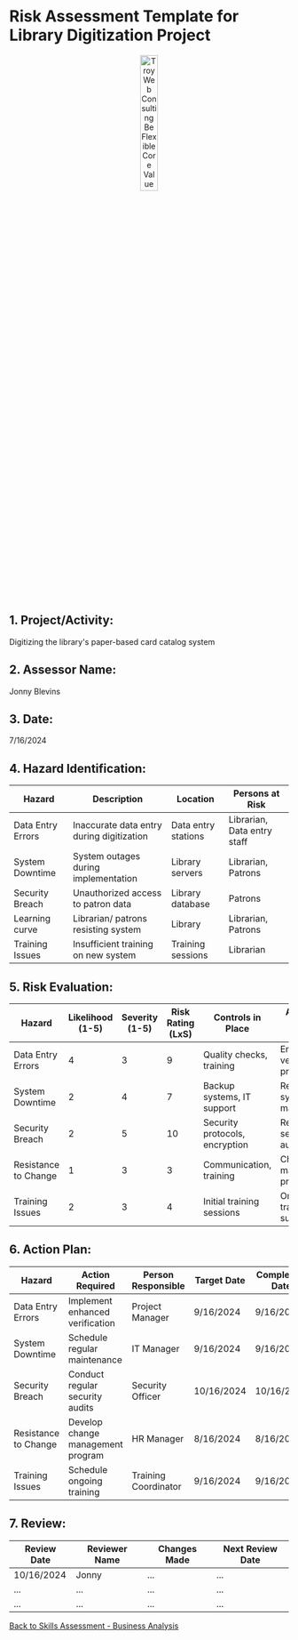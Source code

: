# Risk Assessment Template for Library Digitization Project

<div style="text-align: center;">
    <img src="https://static.wixstatic.com/media/a26b8b_e2a7480e1891488b923c1508880e3fdb~mv2.png/v1/fill/w_347,h_348,al_c,q_85,usm_0.66_1.00_0.01,enc_auto/Be-Flexible.png" alt="Troy Web Consulting Be Flexible Core Value" style="object-fit: contain; object-position: center center; width: 25%;">
</div>

## 1. Project/Activity:
Digitizing the library's paper-based card catalog system

## 2. Assessor Name:
Jonny Blevins

## 3. Date:
7/16/2024

## 4. Hazard Identification:

| Hazard               | Description                            | Location            | Persons at Risk       |
|----------------------|----------------------------------------|---------------------|-----------------------|
| Data Entry Errors    | Inaccurate data entry during digitization | Data entry stations | Librarian, Data entry staff |
| System Downtime      | System outages during implementation   | Library servers     | Librarian, Patrons   |
| Security Breach      | Unauthorized access to patron data     | Library database    | Patrons              |
| Learning curve       | Librarian/ patrons resisting  system   | Library             | Librarian, Patrons   |
| Training Issues      | Insufficient training on new system    | Training sessions   | Librarian            |

## 5. Risk Evaluation:

| Hazard               | Likelihood (1-5) | Severity (1-5) | Risk Rating (LxS) | Controls in Place       | Additional Controls Needed   |
|----------------------|------------------|----------------|-------------------|-------------------------|------------------------------|
| Data Entry Errors    | 4                | 3              | 9                 | Quality checks, training | Enhanced verification processes |
| System Downtime      | 2                | 4              | 7                 | Backup systems, IT support | Regular system maintenance     |
| Security Breach      | 2                | 5              | 10                | Security protocols, encryption | Regular security audits       |
| Resistance to Change | 1                | 3              | 3                 | Communication, training  | Change management programs    |
| Training Issues      | 2                | 3              | 4                 | Initial training sessions | Ongoing training and support  |

## 6. Action Plan:

| Hazard               | Action Required                   | Person Responsible  | Target Date   | Completion Date |
|----------------------|-----------------------------------|---------------------|---------------|-----------------|
| Data Entry Errors    | Implement enhanced verification   | Project Manager     | 9/16/2024     | 9/16/2024       |
| System Downtime      | Schedule regular maintenance      | IT Manager          | 9/16/2024     | 9/16/2024       |
| Security Breach      | Conduct regular security audits   | Security Officer    | 10/16/2024    | 10/16/2024      |
| Resistance to Change | Develop change management program | HR Manager          | 8/16/2024     | 8/16/2024       |
| Training Issues      | Schedule ongoing training         | Training Coordinator| 9/16/2024     | 9/16/2024       |

## 7. Review:

| Review Date | Reviewer Name | Changes Made    | Next Review Date    |
|-------------|---------------|-----------------|---------------------|
| 10/16/2024  | Jonny         | ...             | ...                 |
| ...         | ...           | ...             | ...                 |
| ...         | ...           | ...             | ...                 |



[Back to Skills Assessment - Business Analysis](https://github.com/jonnyblevins/TWCSkillsAssessment/blob/main/README.md)
